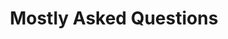 ---
title: "Mostly Asked Questions"
description: "this is meta description"
draft: true
_build:
  render: never
  list: never
---